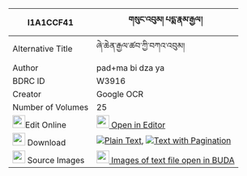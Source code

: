 |I1A1CCF41|གསུང་འབུམ། པདྨ་རྣམ་རྒྱལ། 
| --- | --- 
|Alternative Title |ཞེ་ཆེན་རྒྱལ་ཚབ་ཀྱི་བཀའ་འབུམ།
|Author| pad+ma bi dza ya
|BDRC ID | W3916
|Creator | Google OCR
|Number of Volumes| 25
|<img width="25" src="https://img.icons8.com/color/25/000000/edit-property.png">Edit Online| [<img width="25" src="https://avatars.githubusercontent.com/u/45091458?s=200&v=4"> Open in Editor](http://editor.openpecha.org/I1A1CCF41)
|<img width="25" src="https://img.icons8.com/fluent/48/000000/download-2.png"/>  Download | [![](https://img.icons8.com/color/20/000000/txt.png)Plain Text](https://github.com/Openpecha/I1A1CCF41/releases/download/v1/sungbum_pema_namgyal_plain_I1A1CCF41.zip), [![](https://img.icons8.com/color/20/000000/txt.png)Text with Pagination](https://github.com/Openpecha/I1A1CCF41/releases/download/v1/sungbum_pema_namgyal_pages_I1A1CCF41.zip)
|<img width="25" src="https://img.icons8.com/plasticine/100/000000/pictures-folder.png"/>  Source Images | [<img width="25" src="https://library.bdrc.io/icons/BUDA-small.svg"> Images of text file open in BUDA](https://library.bdrc.io/show/bdr:W3916)